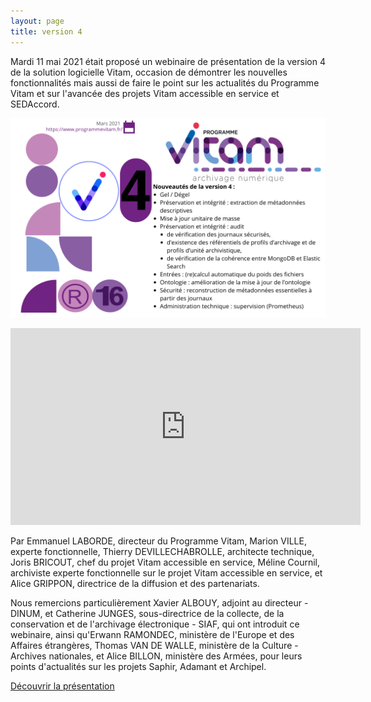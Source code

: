 ```yaml
---
layout: page
title: version 4
---
```


Mardi 11 mai 2021 était proposé un webinaire de présentation de la version 4 de la solution logicielle Vitam, occasion de démontrer les nouvelles fonctionnalités mais aussi de faire le point sur les actualités du Programme Vitam et sur l'avancée des projets Vitam accessible en service et SEDAccord.

![Logos](/public/images/release16-v4.png)

<iframe width="560" height="315" src="https://www.youtube.com/embed/_M8xs_olop8" title="YouTube video player" frameborder="0" allow="accelerometer; autoplay; clipboard-write; encrypted-media; gyroscope; picture-in-picture" allowfullscreen></iframe>

Par Emmanuel LABORDE, directeur du Programme Vitam, Marion VILLE, experte fonctionnelle, Thierry DEVILLECHABROLLE, architecte technique, Joris BRICOUT, chef du projet Vitam accessible en service, Méline Cournil, archiviste experte fonctionnelle sur le projet Vitam accessible en service, et Alice GRIPPON, directrice de la diffusion et des partenariats.

Nous remercions particulièrement Xavier ALBOUY, adjoint au directeur - DINUM, et Catherine JUNGES, sous-directrice de la collecte, de la conservation et de l'archivage électronique - SIAF, qui ont introduit ce webinaire, ainsi qu'Erwann RAMONDEC, ministère de l'Europe et des Affaires étrangères, Thomas VAN DE WALLE, ministère de la Culture - Archives nationales, et Alice BILLON, ministère des Armées, pour leurs points d'actualités sur les projets Saphir, Adamant et Archipel.

[Découvrir la présentation](/ressources/RefCourant/20210511_Vitam_v4_presentation_v2.pdf)